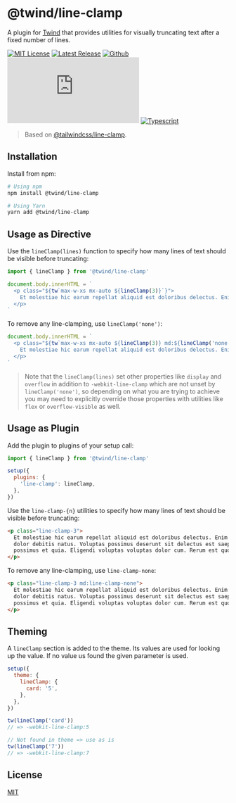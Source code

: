 # @twind/line-clamp

A plugin for [Twind](https://twind.dev) that provides utilities for visually truncating text after a fixed number of lines.

[![MIT License](https://flat.badgen.net/github/license/tw-in-js/twind-line-clamp)](https://github.com/tw-in-js/twind-line-clamp/blob/main/LICENSE)
[![Latest Release](https://flat.badgen.net/npm/v/@twind/line-clamp?icon=npm&label&cache=10800&color=blue)](https://www.npmjs.com/package/@twind/line-clamp)
[![Github](https://flat.badgen.net/badge/icon/tw-in-js%2Ftwind-line-clamp?icon=github&label)](https://github.com/tw-in-js/twind-line-clamp)
[![Module Size](https://flat.badgen.net/badgesize/brotli/https:/unpkg.com/@twind/line-clamp/line-clamp.js?icon=jsdelivr&label&color=blue&cache=10800)](https://unpkg.com/@twind/line-clamp/line-clamp.js 'brotli module size')
[![Typescript](https://flat.badgen.net/badge/icon/included?icon=typescript&label)](https://unpkg.com/browse/@twind/line-clamp/line-clamp.d.ts)

> Based on [@tailwindcss/line-clamp](https://github.com/tailwindlabs/tailwindcss-line-clamp).

## Installation

Install from npm:

```sh
# Using npm
npm install @twind/line-clamp

# Using Yarn
yarn add @twind/line-clamp
```

## Usage as Directive

Use the `lineClamp(lines)` function to specify how many lines of text should be visible before truncating:

```js
import { lineClamp } from '@twind/line-clamp'

document.body.innerHTML = `
  <p class="${tw`max-w-xs mx-auto ${lineClamp(3)}`}">
    Et molestiae hic earum repellat aliquid est doloribus delectus. Enim illum odio porro ut omnis dolor debitis natus. Voluptas possimus deserunt sit delectus est saepe nihil. Qui voluptate possimus et quia. Eligendi voluptas voluptas dolor cum. Rerum est quos quos id ut molestiae fugit.
  </p>
`
```

To remove any line-clamping, use `lineClamp('none')`:

```js
document.body.innerHTML = `
  <p class="${tw`max-w-xs mx-auto ${lineClamp(3)} md:${lineClamp('none')}`}">
    Et molestiae hic earum repellat aliquid est doloribus delectus. Enim illum odio porro ut omnis dolor debitis natus. Voluptas possimus deserunt sit delectus est saepe nihil. Qui voluptate possimus et quia. Eligendi voluptas voluptas dolor cum. Rerum est quos quos id ut molestiae fugit.
  </p>
`
```

> Note that the `lineClamp(lines)` set other properties like `display` and `overflow` in addition to `-webkit-line-clamp` which are not unset by `lineClamp('none')`, so depending on what you are trying to achieve you may need to explicitly override those properties with utilities like `flex` or `overflow-visible` as well.

## Usage as Plugin

Add the plugin to plugins of your setup call:

```js
import { lineClamp } from '@twind/line-clamp'

setup({
  plugins: {
    'line-clamp': lineClamp,
  },
})
```

Use the `line-clamp-{n}` utilities to specify how many lines of text should be visible before truncating:

```html
<p class="line-clamp-3">
  Et molestiae hic earum repellat aliquid est doloribus delectus. Enim illum odio porro ut omnis
  dolor debitis natus. Voluptas possimus deserunt sit delectus est saepe nihil. Qui voluptate
  possimus et quia. Eligendi voluptas voluptas dolor cum. Rerum est quos quos id ut molestiae fugit.
</p>
```

To remove any line-clamping, use `line-clamp-none`:

```html
<p class="line-clamp-3 md:line-clamp-none">
  Et molestiae hic earum repellat aliquid est doloribus delectus. Enim illum odio porro ut omnis
  dolor debitis natus. Voluptas possimus deserunt sit delectus est saepe nihil. Qui voluptate
  possimus et quia. Eligendi voluptas voluptas dolor cum. Rerum est quos quos id ut molestiae fugit.
</p>
```

## Theming

A `lineClamp` section is added to the theme. Its values are used for looking up the value. If no value us found the given parameter is used.

```js
setup({
  theme: {
    lineClamp: {
      card: '5',
    },
  },
})

tw(lineClamp('card'))
// => -webkit-line-clamp:5

// Not found in theme => use as is
tw(lineClamp('7'))
// => -webkit-line-clamp:7
```

## License

[MIT](https://github.com/tw-in-js/line-clamp/blob/main/LICENSE)
